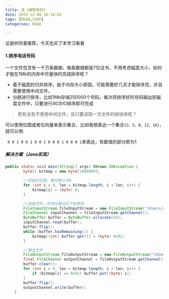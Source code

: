 ```yaml
---
title: 读《编程珠玑》
date: 2019-12-08 16:10:03
tags: [READ,CODE]
categories: READ

---
```


总是听同事推荐，今天也买了本学习看看

<!-- more -->

#### 1.排序电话号码

一个文件包含有一千万条数据，每条数据都是7位证书，不用考虑磁盘大小，如何才能在1Mb的内存中尽量快的完成排序呢？

- 基于磁盘的归并排序，由于内存大小原因，可能需要好几天才能排序完，并且需要使用中间文件。
- 分趟进行排序，比如1Mb存储250000个号码，每次将排序好的号码输出到磁盘文件中，只要进行40次IO排序即可完成

> 那有没有不使用中间文件，且只要读取一次文件的排排序呢？

可以使用位图或者位向量来表示集合，比如我想表达一个集合`{2、5、8、12、16}`，就可以用:

` 0 0 1 0 0 1 0 0 1 0 0 0 1 0 0 0 1`来表达，有数值的部分即为1

##### 解决方案（Java实现）

```java
public static void main(String[] args) throws IOException {
        byte[] bitmap = new byte[1000000];

        //初始化位图，每位默认为0
        for (int i = 0, len = bitmap.length; i < len; i++) {
            bitmap[i] = (byte) 0;
        }

        //读取文件，并将位图对应下标修改
        FileInputStream fileInputStream = new FileInputStream("/Users/xxx/Desktop/input.txt");
        FileChannel inputChannel = fileInputStream.getChannel();
        ByteBuffer buffer = ByteBuffer.allocate(10);
        inputChannel.read(buffer);
        buffer.flip();
        while (buffer.hasRemaining()) {
            bitmap[(int) buffer.get()] = (byte) 0x01;
        }

        //输出文件
        FileOutputStream fileOutputStream = new FileOutputStream("/Users/xxx/Desktop/output.txt");
        final FileChannel outputChannel = fileOutputStream.getChannel();
        buffer.clear();
        for (int i = 0, len = bitmap.length; i < len; i++) {
            if (bitmap[i] == 0x01) buffer.put((byte) i);
        }
        buffer.flip();
        outputChannel.write(buffer);
    }
```




